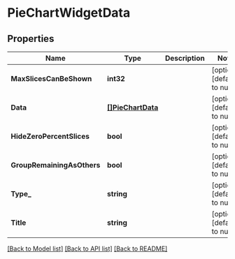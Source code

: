 # PieChartWidgetData

## Properties
Name | Type | Description | Notes
------------ | ------------- | ------------- | -------------
**MaxSlicesCanBeShown** | **int32** |  | [optional] [default to null]
**Data** | [**[]PieChartData**](PieChartData.md) |  | [optional] [default to null]
**HideZeroPercentSlices** | **bool** |  | [optional] [default to null]
**GroupRemainingAsOthers** | **bool** |  | [optional] [default to null]
**Type_** | **string** |  | [optional] [default to null]
**Title** | **string** |  | [optional] [default to null]

[[Back to Model list]](../README.md#documentation-for-models) [[Back to API list]](../README.md#documentation-for-api-endpoints) [[Back to README]](../README.md)



